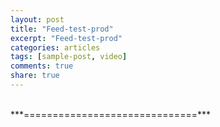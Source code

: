 ```yaml
---
layout: post
title: "Feed-test-prod"
excerpt: "Feed-test-prod"
categories: articles
tags: [sample-post, video]
comments: true
share: true
---
```

<br>
***==============================***<br>

<div class="apester-media" data-media-id="5e1b20d287e70415a660791e" height="512"></div><script async src="https://static.apester.com/js/sdk/latest/apester-sdk.js"></script>
